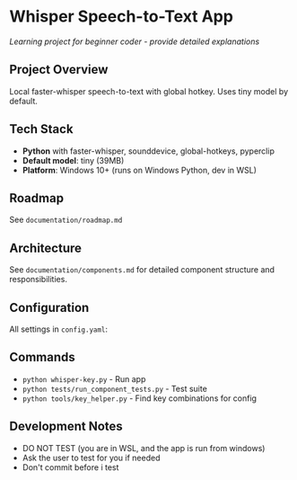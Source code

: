 # Whisper Speech-to-Text App
*Learning project for beginner coder - provide detailed explanations*

## Project Overview
Local faster-whisper speech-to-text with global hotkey. Uses tiny model by default.

## Tech Stack
- **Python** with faster-whisper, sounddevice, global-hotkeys, pyperclip
- **Default model**: tiny (39MB)
- **Platform**: Windows 10+ (runs on Windows Python, dev in WSL)

## Roadmap
See `documentation/roadmap.md`

## Architecture
See `documentation/components.md` for detailed component structure and responsibilities.

## Configuration
All settings in `config.yaml`:

## Commands
- `python whisper-key.py` - Run app
- `python tests/run_component_tests.py` - Test suite
- `python tools/key_helper.py` - Find key combinations for config

## Development Notes
- DO NOT TEST (you are in WSL, and the app is run from windows)
- Ask the user to test for you if needed
- Don't commit before i test